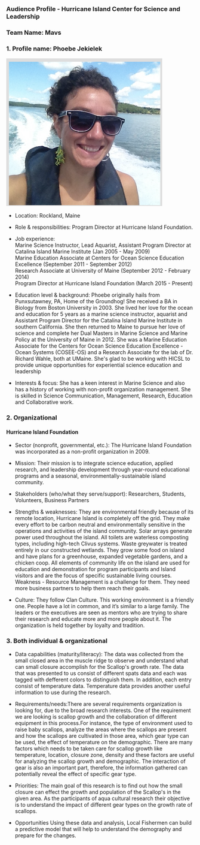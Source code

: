 ### Audience Profile - Hurricane Island Center for Science and Leadership 

### Team Name: Mavs

### 1. Profile name: Phoebe Jekielek

![](https://github.com/Wolverine7/Team-Mavs-ISQA8086-002/blob/master/Client.jpg)


     
* Location: Rockland, Maine

* Role & responsibilities: Program Director at Hurricane Island Foundation.

* Job experience: 
          <br> Marine Science Instructor, Lead Aquarist, Assistant Program Director at Catalina Island Marine Institute (Jan 2005 - May 2009)
          <br> Marine Education Associate at Centers for Ocean Science Education Excellence (September 2011 - September 2012)
          <br> Research Associate at University of Maine (September 2012 - February 2014)
          <br> Program Director at Hurricane Island Foundation (March 2015 - Present)

* Education level & background: Phoebe originally hails from Punxsutawney, PA, Home of the Groundhog! She received a BA in Biology from Boston University in 2003. She lived her love for the ocean and education for 5 years as a marine science instructor, aquarist and Assistant Program Director for the Catalina Island Marine Institute in southern California. She then returned to Maine to pursue her love of science and complete her Dual Masters in Marine Science and Marine Policy at the University of Maine in 2012. She was a Marine Education Associate for the Centers for Ocean Science Education Excellence - Ocean Systems (COSEE-OS) and a Research Associate for the lab of Dr. Richard Wahle, both at UMaine. She's glad to be working with HICSL to provide unique opportunities for experiential science education and leadership
          

* Interests & focus: She has a keen interest in Marine Science and also has a history of working with non-profit organization management. She is skilled in Science Communication, Management, Research, Education and Collaborative work. 

### 2. Organizational

#### Hurricane Island Foundation

* Sector (nonprofit, governmental, etc.): The Hurricane Island Foundation was incorporated as a non-profit organization in 2009.

* Mission: Their mission is to integrate science education, applied research, and leadership development through year-round educational programs and a seasonal, environmentally-sustainable island community.

* Stakeholders (who/what they serve/support): Researchers, Students, Volunteers, Business Partners

* Strengths & weaknesses: They are environmental friendly because of its remote location, Hurricane Island is completely off the grid. They make every effort to be carbon neutral and environmentally sensitive in the operations and activities of the island community. Solar arrays generate power used throughout the island. All toilets are waterless composting types, including high-tech Clivus systems. Waste greywater is treated entirely in our constructed wetlands. They grow some food on island and have plans for a greenhouse, expanded vegetable gardens, and a chicken coop. All elements of community life on the island are used for education and demonstration for program participants and Island visitors and are the focus of specific sustainable living courses.
     <br> Weakness - Resource Management is a challenge for them. They need more business partners to help them reach their goals.

* Culture: They follow Clan Culture. This working environment is a friendly one. People have a lot in common, and it’s similar to a large family. The leaders or the executives are seen as mentors who are trying to share their research and educate more and more people about it. The organization is held together by loyalty and tradition.

### 3. Both individual & organizational

* Data capabilities (maturity/literacy):
The data was collected from the small closed area in the muscle ridge to observe and understand what can small closure accomplish for the Scallop's growth rate. The data that was presented to us consist of different spats data and each was tagged with defferent colors to distinguish them. In addition, each entry consist of temperature data. Temperature data provides another useful information to use during the research. 

* Requirements/needs:There are several requirements organization is looking for, due to the broad research interests. One of the requirement we are looking is scallop growth and the collaboration of different equipment in this process.For instance, the type of environment used to raise baby scallops, analyze the areas where the scallops are present and how the scallops are cultivated in those area, which gear type can be used, the effect of temperature on the demographic. There are many factors which needs to be taken care for scallop growth like temperature, location, closure zone, density and these factors are useful for analyzing the scallop growth and demographic. The interaction of gear is also an important part, therefore, the information gathered can potentially reveal the effect of specific gear type.


* Priorities: The main goal of this research is to find out how the small closure can effect the growth and population of the Scallop's in the given area. As the participants of aqua cultural research their objective is to understand the impact of different gear types on the growth rate of scallops. 

* Opportunities
Using these data and analysis, Local Fishermen can build a predictive model that will help to understand the demography and prepare for the changes. 

